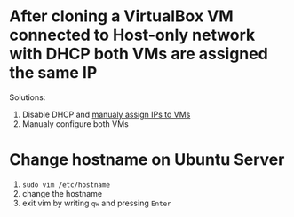 # After cloning a VirtualBox VM connected to Host-only network with DHCP both VMs are assigned the same IP

Solutions:
1. Disable DHCP and [manualy assign IPs to VMs](https://marcus.4christies.com/2019/01/how-to-create-a-virtualbox-vm-with-a-static-ip-and-internet-access/)
2. Manualy configure both VMs

# Change hostname on Ubuntu Server
1. `sudo vim /etc/hostname`
2. change the hostname
3. exit vim by writing `qw` and pressing `Enter`

